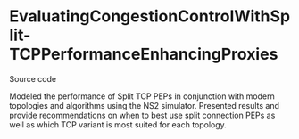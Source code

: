 # EvaluatingCongestionControlWithSplit-TCPPerformanceEnhancingProxies
Source code

Modeled the performance of Split TCP PEPs in conjunction with modern topologies and algorithms using the NS2 simulator. 
Presented results and provide recommendations on when to best use split connection PEPs as well as which TCP variant is most 
suited for each topology.
